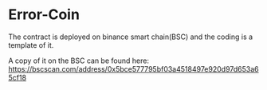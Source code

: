 # Error-Coin

The contract is deployed on binance smart chain(BSC) and the coding is a template of it.

A copy of it on the BSC can be found  here: https://bscscan.com/address/0x5bce577795bf03a4518497e920d97d653a65cf18

